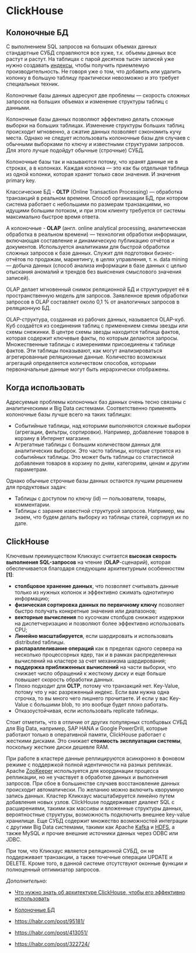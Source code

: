 # ClickHouse

## Колоночные БД

С выполнением SQL запросов на больших объемах данных стандартные СУБД справляются все хуже, т.к. объемы данных все растут и растут. На таблицах с парой десятков тысяч записей уже нужно создавать [индексы](https://ruhighload.com/%d0%98%d0%bd%d0%b4%d0%b5%d0%ba%d1%81%d1%8b+%d0%b2+mysql), чтобы получить приемлемую производительность. Не говоря уже о том, что добавить или удалить колонку в большую таблицу практически невозможно и это требует специальных техник. 

Колоночные базы данных адресуют две проблемы — скорость сложных запросов на больших объемах и изменение структуры таблиц с данными.

Колоночные базы данных позволяют эффективно делать сложные выборки на больших таблицах. Изменение структуры больших таблиц происходит мгновенно, а сжатие данных позволяет сэкономить кучу места. Однако не следует использовать колоночные базы для случаев с обычными выборками по ключу и известными структурами запросов. Для этого лучше подойдут обычные (строчные) СУБД.

Колоночные базы так и называются потому, что хранят данные не в строках, а в колонках. Каждая колонка — это как бы отдельная таблица из одной колонки, которая хранит только свои значения. И значения primary key.

Классические БД - **OLTP** (Online Transaction Processing) — обработка транзакций в реальном времени. Способ организации БД, при котором система работает с небольшими по размерам транзакциями, но идущими большим потоком, и при этом клиенту требуется от системы максимально быстрое время ответа. 

А колоночные - **OLAP** (англ. online analytical processing, аналитическая обработка в реальном времени) — технология обработки информации, включающая составление и динамическую публикацию отчётов и документов. Используется аналитиками для быстрой обработки сложных запросов к базе данных. Служит для подготовки бизнес-отчётов по продажам, маркетингу, в целях управления, т. н. data mining — добыча данных (способ анализа информации в базе данных с целью отыскания аномалий и трендов без выяснения смыслового значения записей).

OLAP делает мгновенный снимок реляционной БД и структурирует её в пространственную модель для запросов. Заявленное время обработки запросов в OLAP составляет около 0,1 % от аналогичных запросов в реляционную БД.

OLAP-структура, созданная из рабочих данных, называется OLAP-куб. Куб создаётся из соединения таблиц с применением схемы звезды или схемы снежинки. В центре схемы звезды находится таблица фактов, которая содержит ключевые факты, по которым делаются запросы. Множественные таблицы с измерениями присоединены к таблице фактов. Эти таблицы показывают, как могут анализироваться агрегированные реляционные данные. Количество возможных агрегаций определяется количеством способов, которыми первоначальные данные могут быть иерархически отображены.

## Когда использовать

Адресуемые проблемы колоночных баз данных очень тесно связаны с аналитическими и Big Data системами. Соответственно применять колоночные базы лучше всего на таких таблицах:

- Событийные таблицы, над которыми выполняются сложные выборки (агрегации, фильтры, сортировки). Например, добавление товаров в корзину в Интернет магазине.
- Агрегатные таблицы с большим количеством данных для аналитических выборок. Это часто таблицы, которые строятся из событийных таблицы. Это может быть таблицы со статистикой добавления товаров в корзину по дням, категориям, ценам и другим параметрам.

Однако обычные строчные базы данных остаются лучшим решением для продуктовых задач:

- Таблицы с доступом по ключу (id) — пользователи, товары, комментарии.
- Таблицы с заранее известной структурой запросов. Например, мы знаем, что будем делать выборку из таблицы статей, сортируя их по дате.



## ClickHouse

Ключевым преимуществом Кликхаус считается **высокая скорость выполнения** **SQL-запросов** на чтение (**OLAP**-сценарий), которая обеспечивается благодаря следующим архитектурным особенностям **[1]**:

- **столбцовое хранение данных**, что позволяет считывать данные только из нужных колонок и эффективно сжимать однотипную информацию;
- **физическая сортировка данных по первичному ключу** позволяет быстро получать конкретные значения или диапазонов;
- **векторные вычисления** по кусочкам столбцов снижают издержки на диспетчеризацию и позволяют более эффективно использовать CPU;
- **Линейно масштабируется**, если шардировать и использовать distributed таблицы.
- **распараллеливание операций** как в пределах одного сервера на несколько процессорных ядер, так и в рамках распределенных вычислений на кластере за счет механизма шардирования;
- **поддержка приближенных вычислений** на части выборки, что снижает число обращений к жесткому диску и еще больше повышает скорость обработки данных.
- Плохо подходит для **OLTP**, потому что транзакций нет. Key-Value, потому что у нас разреженный индекс. Если вам нужна одна строчка, то вы много чего лишнего прочитаете. И если у вас Key-Value с большими blob, то это вообще будет плохо работать.
- Отказоустойчивая, если использовать replicate таблицы.

Стоит отметить, что в отличие от других популярных столбцовых СУБД для Big Data, например, SAP HANA и Google PowerDrill, которые работают только в оперативной памяти, ClickHouse работает с жесткими дисками. Это снижает **стоимость эксплуатации системы**, поскольку жесткие диски дешевле RAM.

При работе в кластере данные реплицируются асинхронно в фоновом режиме с поддержкой полной идентичности на разных репликах. Apache [ZooKeeper](https://www.bigdataschool.ru/wiki/zookeeper) используется для координации процесса репликации, но не участвует в обработке данных и выполнения запросов. При сбое в большинстве случаев восстановление данных происходит автоматически. По желанию можно включить кворумную запись данных. Кластер Кликхаус масштабируется линейно путем добавления новых узлов. ClickHouse поддерживает диалект SQL c расширениями, такими как массивы и вложенные структуры данных, вероятностные структуры, возможность подключить внешнее key-value хранилище. Еще СУБД содержит множество возможностей интеграции с другими Big Data системами, такими как Apache [Kafka](https://www.bigdataschool.ru/wiki/kafka) и [HDFS](https://www.bigdataschool.ru/wiki/hdfs), а также MySQL и прочие внешние источники данных через ODBC или JDBC.

При том, что Кликхаус является реляционной СУБД, он не поддерживает транзакции, а также точечные операции UPDATE и DELETE. Кроме того, в данной системе отсутствуют оконные функции и полноценный оптимизатор запросов.



*Дополнительно:*

- [Что нужно знать об архитектуре ClickHouse, чтобы его эффективно использовать](https://habr.com/ru/post/509540/)

- [Колоночные БД](https://highload.today/kolonochnye-bazy-dannykh/)

- https://habr.com/post/95181/

- https://habr.com/post/413051/

- https://habr.com/post/322724/

  